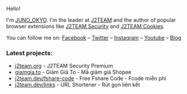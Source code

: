 Hello!

I'm [JUNO_OKYO](https://www.facebook.com/junookyo.vn). I'm the leader at [J2TEAM](https://www.facebook.com/J2TEAM-179034362668856) and the author of popular browser extensions like [J2TEAM Security](https://chrome.google.com/webstore/detail/j2team-security/hmlcjjclebjnfohgmgikjfnbmfkigocc) and [J2TEAM Cookies](https://chrome.google.com/webstore/detail/j2team-cookies/okpidcojinmlaakglciglbpcpajaibco).

You can follow me on: [Facebook](https://www.facebook.com/J2TEAM.ManhTuan/) – [Twitter](https://twitter.com/juno_okyo) – [Instagram](https://www.instagram.com/junookyo) – [Youtube](https://www.youtube.com/channel/UCAwAe6QpxefpEb1R_S5EiOQ) – [Blog](https://www.junookyo.com/)

### Latest projects:
- [j2team.org](https://j2team.org/) - J2TEAM Security Premium
- [giamgia.to](https://giamgia.to/) - Giảm Giá To - Mã giảm giá Shopee
- [j2team.dev/fshare-code](https://j2team.dev/fshare-code) - Free Fshare Code - Fcode miễn phí
- [j2team.dev/links](https://j2team.dev/links) - URL Shortener - Rút gọn liên kết
